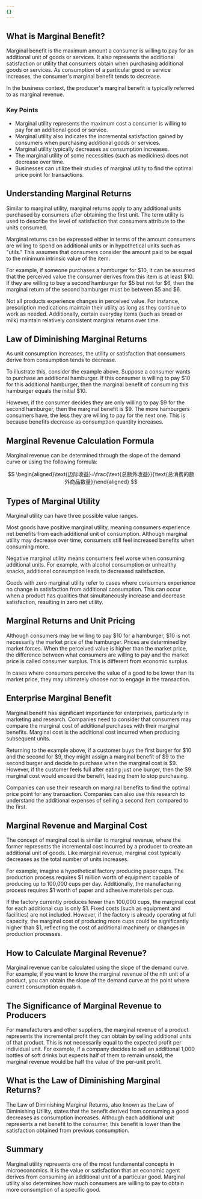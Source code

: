 ```yaml
---
{}
---
```


## What is Marginal Benefit?

Marginal benefit is the maximum amount a consumer is willing to pay for an additional unit of goods or services. It also represents the additional satisfaction or utility that consumers obtain when purchasing additional goods or services. As consumption of a particular good or service increases, the consumer's marginal benefit tends to decrease.

In the business context, the producer's marginal benefit is typically referred to as marginal revenue.

### Key Points

- Marginal utility represents the maximum cost a consumer is willing to pay for an additional good or service.
- Marginal utility also indicates the incremental satisfaction gained by consumers when purchasing additional goods or services.
- Marginal utility typically decreases as consumption increases.
- The marginal utility of some necessities (such as medicines) does not decrease over time.
- Businesses can utilize their studies of marginal utility to find the optimal price point for transactions.

## Understanding Marginal Returns

Similar to marginal utility, marginal returns apply to any additional units purchased by consumers after obtaining the first unit. The term utility is used to describe the level of satisfaction that consumers attribute to the units consumed.

Marginal returns can be expressed either in terms of the amount consumers are willing to spend on additional units or in hypothetical units such as "utils." This assumes that consumers consider the amount paid to be equal to the minimum intrinsic value of the item.

For example, if someone purchases a hamburger for $10, it can be assumed that the perceived value the consumer derives from this item is at least $10. If they are willing to buy a second hamburger for $5 but not for $6, then the marginal return of the second hamburger must be between $5 and $6.

Not all products experience changes in perceived value. For instance, prescription medications maintain their utility as long as they continue to work as needed. Additionally, certain everyday items (such as bread or milk) maintain relatively consistent marginal returns over time.

## Law of Diminishing Marginal Returns

As unit consumption increases, the utility or satisfaction that consumers derive from consumption tends to decrease.

To illustrate this, consider the example above. Suppose a consumer wants to purchase an additional hamburger. If this consumer is willing to pay $10 for this additional hamburger, then the marginal benefit of consuming this hamburger equals the initial $10.

However, if the consumer decides they are only willing to pay $9 for the second hamburger, then the marginal benefit is $9. The more hamburgers consumers have, the less they are willing to pay for the next one. This is because benefits decrease as consumption quantity increases.

## Marginal Revenue Calculation Formula

Marginal revenue can be determined through the slope of the demand curve or using the following formula:

$$ \begin{aligned}\text{边际收益}=\frac{\text{总额外收益}}{\text{总消费的额外商品数量}}\end{aligned} $$

## Types of Marginal Utility

Marginal utility can have three possible value ranges.

Most goods have positive marginal utility, meaning consumers experience net benefits from each additional unit of consumption. Although marginal utility may decrease over time, consumers still feel increased benefits when consuming more.

Negative marginal utility means consumers feel worse when consuming additional units. For example, with alcohol consumption or unhealthy snacks, additional consumption leads to decreased satisfaction.

Goods with zero marginal utility refer to cases where consumers experience no change in satisfaction from additional consumption. This can occur when a product has qualities that simultaneously increase and decrease satisfaction, resulting in zero net utility.

## Marginal Returns and Unit Pricing

Although consumers may be willing to pay $10 for a hamburger, $10 is not necessarily the market price of the hamburger. Prices are determined by market forces. When the perceived value is higher than the market price, the difference between what consumers are willing to pay and the market price is called consumer surplus. This is different from economic surplus.

In cases where consumers perceive the value of a good to be lower than its market price, they may ultimately choose not to engage in the transaction.

## Enterprise Marginal Benefit

Marginal benefit has significant importance for enterprises, particularly in marketing and research. Companies need to consider that consumers may compare the marginal cost of additional purchases with their marginal benefits. Marginal cost is the additional cost incurred when producing subsequent units.

Returning to the example above, if a customer buys the first burger for $10 and the second for $9, they might assign a marginal benefit of $9 to the second burger and decide to purchase when the marginal cost is $9. However, if the customer feels full after eating just one burger, then the $9 marginal cost would exceed the benefit, leading them to stop purchasing.

Companies can use their research on marginal benefits to find the optimal price point for any transaction. Companies can also use this research to understand the additional expenses of selling a second item compared to the first.

## Marginal Revenue and Marginal Cost

The concept of marginal cost is similar to marginal revenue, where the former represents the incremental cost incurred by a producer to create an additional unit of goods. Like marginal revenue, marginal cost typically decreases as the total number of units increases.

For example, imagine a hypothetical factory producing paper cups. The production process requires $1 million worth of equipment capable of producing up to 100,000 cups per day. Additionally, the manufacturing process requires $1 worth of paper and adhesive materials per cup.

If the factory currently produces fewer than 100,000 cups, the marginal cost for each additional cup is only $1. Fixed costs (such as equipment and facilities) are not included. However, if the factory is already operating at full capacity, the marginal cost of producing more cups could be significantly higher than $1, reflecting the cost of additional machinery or changes in production processes.

## How to Calculate Marginal Revenue?

Marginal revenue can be calculated using the slope of the demand curve. For example, if you want to know the marginal revenue of the nth unit of a product, you can obtain the slope of the demand curve at the point where current consumption equals n.

## The Significance of Marginal Revenue to Producers

For manufacturers and other suppliers, the marginal revenue of a product represents the incremental profit they can obtain by selling additional units of that product. This is not necessarily equal to the expected profit per individual unit. For example, if a company decides to sell an additional 1,000 bottles of soft drinks but expects half of them to remain unsold, the marginal revenue would be half the value of the per-unit profit.

## What is the Law of Diminishing Marginal Returns?

The Law of Diminishing Marginal Returns, also known as the Law of Diminishing Utility, states that the benefit derived from consuming a good decreases as consumption increases. Although each additional unit represents a net benefit to the consumer, this benefit is lower than the satisfaction obtained from previous consumption.

## Summary

Marginal utility represents one of the most fundamental concepts in microeconomics. It is the value or satisfaction that an economic agent derives from consuming an additional unit of a particular good. Marginal utility also determines how much consumers are willing to pay to obtain more consumption of a specific good.
